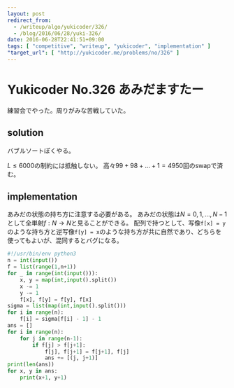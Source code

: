 ```yaml
---
layout: post
redirect_from:
  - /writeup/algo/yukicoder/326/
  - /blog/2016/06/28/yuki-326/
date: 2016-06-28T22:41:51+09:00
tags: [ "competitive", "writeup", "yukicoder", "implementation" ]
"target_url": [ "http://yukicoder.me/problems/no/326" ]
---
```


# Yukicoder No.326 あみだますたー

練習会でやった。周りがみな苦戦していた。

## solution

バブルソートぽくやる。

$L \le 6000$の制約には抵触しない。
高々$99 + 98 + \dots + 1 = 4950$回のswapで済む。

## implementation

あみだの状態の持ち方に注意する必要がある。
あみだの状態は$N = { 0, 1, \dots, N-1 }$として全単射$f : N \to N$と見ることができる。
配列で持つとして、写像`f[x] = y`のような持ち方と逆写像`f[y] = x`のような持ち方が共に自然であり、どちらを使ってもよいが、混同するとバグになる。

``` python
#!/usr/bin/env python3
n = int(input())
f = list(range(1,n+1))
for _ in range(int(input())):
    x, y = map(int,input().split())
    x -= 1
    y -= 1
    f[x], f[y] = f[y], f[x]
sigma = list(map(int,input().split()))
for i in range(n):
    f[i] = sigma[f[i] - 1] - 1
ans = []
for i in range(n):
    for j in range(n-1):
        if f[j] > f[j+1]:
            f[j], f[j+1] = f[j+1], f[j]
            ans += [(j, j+1)]
print(len(ans))
for x, y in ans:
    print(x+1, y+1)
```
